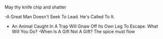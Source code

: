 May thy knife chip and shatter

 -A Great Man Doesn't Seek To Lead. He's Called To It.
 - An Animal Caught In A Trap Will Gnaw Off Its Own Leg To Escape. What Will You Do?
 -When Is A Gift Not A Gift?
 The spice must flow
